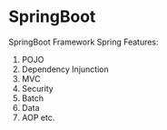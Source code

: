 # SpringBoot
SpringBoot Framework 
Spring Features:
  1. POJO
  2. Dependency Injunction
  3. MVC
  4. Security
  5. Batch
  6. Data
  7. AOP etc.
     
